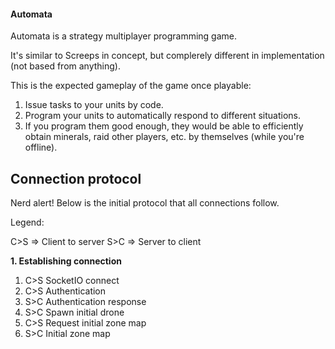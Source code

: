 #### Automata

Automata is a strategy multiplayer programming game.

It's similar to Screeps in concept, but complerely different in implementation (not based from anything).

This is the expected gameplay of the game once playable:

1. Issue tasks to your units by code.
2. Program your units to automatically respond to different situations.
3. If you program them good enough, they would be able to efficiently obtain minerals, raid other players, etc. by themselves (while you're offline).

## Connection protocol

Nerd alert! Below is the initial protocol that all connections follow.

Legend:

C>S => Client to server
S>C => Server to client

**1. Establishing connection**

1. C>S SocketIO connect
2. C>S Authentication
3. S>C Authentication response
4. S>C Spawn initial drone
5. C>S Request initial zone map
6. S>C Initial zone map